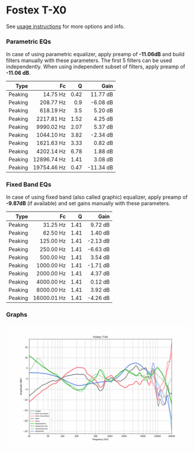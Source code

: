 # Fostex T-X0
See [usage instructions](https://github.com/jaakkopasanen/AutoEq#usage) for more options and info.

### Parametric EQs
In case of using parametric equalizer, apply preamp of **-11.06dB** and build filters manually
with these parameters. The first 5 filters can be used independently.
When using independent subset of filters, apply preamp of **-11.06 dB**.

| Type    | Fc          |    Q | Gain      |
|--------:|------------:|-----:|----------:|
| Peaking | 14.75 Hz    | 0.42 | 11.77 dB  |
| Peaking | 208.77 Hz   | 0.9  | -6.08 dB  |
| Peaking | 618.19 Hz   | 3.5  | 5.20 dB   |
| Peaking | 2217.81 Hz  | 1.52 | 4.25 dB   |
| Peaking | 9990.02 Hz  | 2.07 | 5.37 dB   |
| Peaking | 1044.10 Hz  | 3.82 | -2.34 dB  |
| Peaking | 1621.63 Hz  | 3.33 | 0.82 dB   |
| Peaking | 4202.14 Hz  | 6.78 | 1.88 dB   |
| Peaking | 12896.74 Hz | 1.41 | 3.08 dB   |
| Peaking | 19754.46 Hz | 0.47 | -11.34 dB |

### Fixed Band EQs
In case of using fixed band (also called graphic) equalizer, apply preamp of **-9.87dB**
(if available) and set gains manually with these parameters.

| Type    | Fc          |    Q | Gain     |
|--------:|------------:|-----:|---------:|
| Peaking | 31.25 Hz    | 1.41 | 9.72 dB  |
| Peaking | 62.50 Hz    | 1.41 | 1.40 dB  |
| Peaking | 125.00 Hz   | 1.41 | -2.13 dB |
| Peaking | 250.00 Hz   | 1.41 | -6.63 dB |
| Peaking | 500.00 Hz   | 1.41 | 3.54 dB  |
| Peaking | 1000.00 Hz  | 1.41 | -1.71 dB |
| Peaking | 2000.00 Hz  | 1.41 | 4.37 dB  |
| Peaking | 4000.00 Hz  | 1.41 | 0.12 dB  |
| Peaking | 8000.00 Hz  | 1.41 | 3.92 dB  |
| Peaking | 16000.01 Hz | 1.41 | -4.26 dB |

### Graphs
![](./Fostex%20T-X0.png)